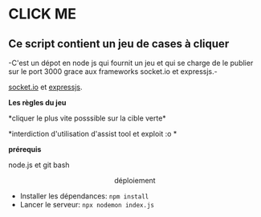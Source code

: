 # CLICK ME 
## Ce script contient un jeu de cases à cliquer  
<p>-C'est un dépot en node js qui fournit un jeu et qui se charge de le publier sur le port 3000 grace aux frameworks socket.io et expressjs.-</p>

[socket.io](https://socket.io) et [expressjs](expressjs.com).


**Les règles du jeu**
<wh>
<p>*cliquer le plus vite posssible sur la cible verte*</p>
<p>*interdiction d'utilisation d'assist tool et exploit :o *</p>


**prérequis**
<p>node.js et git bash</p>

<div align = 'center'> déploiement </div>

- Installer les dépendances: `npm install`
- Lancer le serveur: `npx nodemon index.js`


